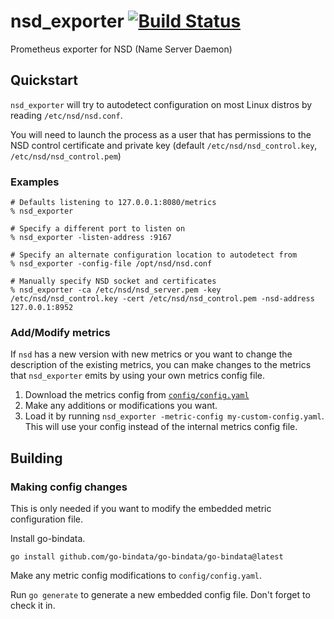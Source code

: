 # nsd_exporter [![Build Status](https://cloud.drone.io/api/badges/optix2000/nsd_exporter/status.svg)](https://cloud.drone.io/optix2000/nsd_exporter)
Prometheus exporter for NSD (Name Server Daemon)

## Quickstart
`nsd_exporter` will try to autodetect configuration on most Linux distros by reading `/etc/nsd/nsd.conf`.

You will need to launch the process as a user that has permissions to the NSD control certificate and private key (default `/etc/nsd/nsd_control.key`, `/etc/nsd/nsd_control.pem`)

### Examples
```
# Defaults listening to 127.0.0.1:8080/metrics
% nsd_exporter

# Specify a different port to listen on
% nsd_exporter -listen-address :9167

# Specify an alternate configuration location to autodetect from
% nsd_exporter -config-file /opt/nsd/nsd.conf

# Manually specify NSD socket and certificates
% nsd_exporter -ca /etc/nsd/nsd_server.pem -key /etc/nsd/nsd_control.key -cert /etc/nsd/nsd_control.pem -nsd-address 127.0.0.1:8952
```

### Add/Modify metrics
If `nsd` has a new version with new metrics or you want to change the description of the existing metrics, you can make changes to the metrics that `nsd_exporter` emits by using your own metrics config file.

1. Download the metrics config from [`config/config.yaml`](https://raw.githubusercontent.com/optix2000/nsd_exporter/master/config/config.yaml)
2. Make any additions or modifications you want.
3. Load it by running `nsd_exporter -metric-config my-custom-config.yaml`. This will use your config instead of the internal metrics config file.

## Building
### Making config changes
This is only needed if you want to modify the embedded metric configuration file.

Install go-bindata.
```
go install github.com/go-bindata/go-bindata/go-bindata@latest
```
Make any metric config modifications to `config/config.yaml`.

Run `go generate` to generate a new embedded config file. Don't forget to check it in.
